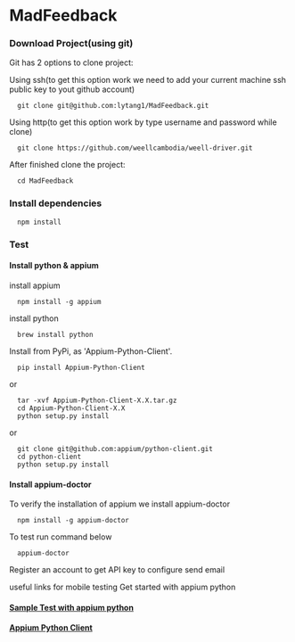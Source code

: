 # MadFeedback
### Download Project(using git)
Git has 2 options to clone project:

Using ssh(to get this option work we need to add your current machine ssh public key to yout github account)

```
  git clone git@github.com:lytang1/MadFeedback.git
```
Using http(to get this option work by type username and password while clone)

```
  git clone https://github.com/weellcambodia/weell-driver.git
```

After finished clone the project:
```
  cd MadFeedback
```


### Install dependencies

```
  npm install
```

### Test
#### Install python & appium

install appium

```
  npm install -g appium
```

install python

```
  brew install python
```

Install from PyPi, as 'Appium-Python-Client'.

```
  pip install Appium-Python-Client
```

or

```
  tar -xvf Appium-Python-Client-X.X.tar.gz
  cd Appium-Python-Client-X.X
  python setup.py install
```
or

```
  git clone git@github.com:appium/python-client.git
  cd python-client
  python setup.py install
```

#### Install appium-doctor 

To verify the installation of appium we install appium-doctor

```
  npm install -g appium-doctor
```

To test run command below

```
  appium-doctor
```
Register an account to get API key to configure send email

useful links for mobile testing Get started with appium python

#### [Sample Test with appium python](https://github.com/appium/sample-code/tree/master/sample-code/examples/python)
#### [Appium Python Client](https://github.com/appium/python-client)
